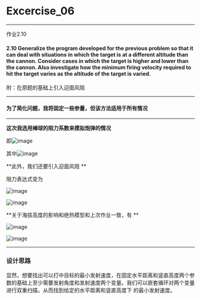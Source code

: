 # Excercise_06
***

作业2.10


#### 2.10 Generalize the program developed for the previous problem so that it can deal with situations in which the target is at a different altitude than the cannon. Consider cases in which the target is higher and lower than the cannon. Also investigate how the minimum firing velocity required to hit the target varies as the altitude of the target is varied.

附：在原题的基础上引入迎面风阻

***
#### 为了简化问题，我将固定一些参量，但该方法适用于所有情况
***

**这次我选用棒球的阻力系数来模拟炮弹的情况**

即![image](https://github.com/ACGNnsj/compuational_physics_N2014301020001/blob/master/Excercise_06/CodeCogsEqn.gif?raw=true)

其中![image](https://github.com/ACGNnsj/compuational_physics_N2014301020001/blob/master/Excercise_06/CodeCogsEqn%20(1).gif?raw=true)

**此外，我们还要引入迎面风阻 **

阻力表达式变为

![image](https://github.com/ACGNnsj/compuational_physics_N2014301020001/blob/master/Excercise_06/CodeCogsEqn%20(2).gif?raw=true)

![image](https://github.com/ACGNnsj/compuational_physics_N2014301020001/blob/master/Excercise_06/CodeCogsEqn%20(3).gif?raw=true)

**关于海拔高度的影响和绝热模型和上次作业一致，有 **

![image](https://github.com/ACGNnsj/compuational_physics_N2014301020001/raw/master/Excercise_05/CodeCogsEqn%20(2).gif?raw=true)

![image](https://github.com/ACGNnsj/compuational_physics_N2014301020001/raw/master/Excercise_05/CodeCogsEqn%20(1).gif?raw=true)

***
 
### 设计思路

显然，想要找出可以打中目标的最小发射速度，在固定水平距离和竖直高度两个参数的基础上至少需要发射角度和发射速度两个变量。我们可以嵌套循环对两个变量进行双重扫描，从而找到给定的水平距离和竖直高度下 的最小发射速度。
